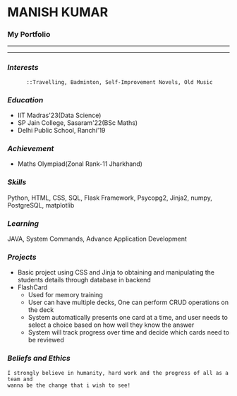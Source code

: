 # MANISH KUMAR
### My Portfolio
________________________________________________________________________________________________________________________________________________________________________________
- - - - - - - - - - - - - - - - - - - -  - - - - 
### **_Interests_**
          ::Travelling, Badminton, Self-Improvement Novels, Old Music


### **_Education_**
- IIT Madras'23(Data Science)
- SP Jain College, Sasaram'22(BSc Maths)
- Delhi Public School, Ranchi'19

### **_Achievement_**
- Maths Olympiad(Zonal Rank-11 Jharkhand)

### **_Skills_**
Python, HTML, CSS, SQL, Flask Framework, Psycopg2, Jinja2, numpy, PostgreSQL, matplotlib

### **_Learning_**
JAVA, System Commands, Advance Application Development

### **_Projects_**
 - Basic project using CSS and Jinja to obtaining and manipulating the students details through database in backend
 - FlashCard 
    - Used for memory training
    - User can have multiple decks, One can perform CRUD operations on the deck
    - System automatically presents one card at a time, and user needs to select a choice based on how well they know the answer
    - System will track progress over time and decide which cards need to be reviewed
    
### **_Beliefs and Ethics_**
    I strongly believe in humanity, hard work and the progress of all as a team and 
    wanna be the change that i wish to see!
    


